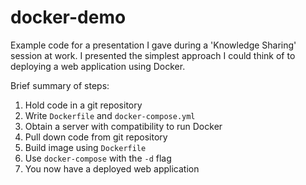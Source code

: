 # docker-demo

Example code for a presentation I gave during a 'Knowledge Sharing' session at work. 
I presented the simplest approach I could think of to deploying a web application using
Docker. 

Brief summary of steps:

1. Hold code in a git repository
1. Write `Dockerfile` and `docker-compose.yml`
1. Obtain a server with compatibility to run Docker
1. Pull down code from git repository
1. Build image using `Dockerfile`
1. Use `docker-compose` with the `-d` flag
1. You now have a deployed web application
